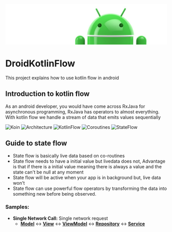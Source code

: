 ![TestDrivenDevelopmentInAndroid](documentation/images/Logo-new.png)

# DroidKotlinFlow
This project explains how to use kotlin flow in android 

## Introduction to kotlin flow 
As an android developer, you would have come across RxJava for asynchronous programming, RxJava has operators to almost everything. With kotlin flow we handle a stream of data that emits values sequentially 



![Koin](https://img.shields.io/badge/Koin-Dependency%20Injection-orange)
![Architecture](https://img.shields.io/badge/MVVM-Architecture-red)
![KotlinFlow](https://img.shields.io/badge/KotlinFlow-API-yellowgreen)
![Coroutines](https://img.shields.io/badge/Coroutines-API-green)
![StateFlow](https://img.shields.io/badge/StateFlow-API-green)


## Guide to state flow 
* State flow is basically live data based on co-routines
* State flow needs to have a initial value but livedata does not, Advantage is that if there is a initial value meaning there is always a value and the state can't be null at any moment
* State flow will be active when your app is in background but, live data won't
* State flow can use powerful flow operators by transforming the data into something new before being observed. 


### Samples:
* **Single Network Call:**  Single network request
    * **[Model](app/src/main/java/com/demo/flow/viewmodels/SingleNetworkCallViewModel.kt)**
      <->
      **[View](app/src/main/java/com/demo/flow/view/fragments/SingleNetworkCallFragment.kt)**
      <->
      **[ViewModel](app/src/main/java/com/demo/flow/viewmodels/SingleNetworkCallViewModel.kt)**
      <->
      **[Repository](app/src/main/java/com/demo/flow/network/repository/PlaylistRepository.kt)**
      <->
      **[Service](app/src/main/java/com/demo/flow/network/services/PlayListService.kt)**
      
    
    